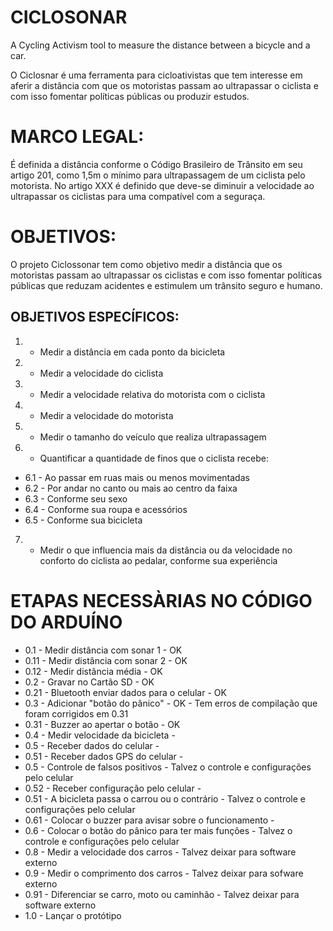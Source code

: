 # CICLOSONAR
A Cycling Activism tool to measure the distance between a bicycle and a car.

O Ciclosnar é uma ferramenta para cicloativistas que tem interesse em aferir a distância com que os motoristas passam ao ultrapassar o ciclista e com isso fomentar políticas públicas ou produzir estudos.
# MARCO LEGAL:
É definida a distância conforme o Código Brasileiro de Trânsito
em seu artigo 201, como 1,5m o mínimo para ultrapassagem de um
ciclista pelo motorista. No artigo XXX é definido que deve-se
diminuir a velocidade ao ultrapassar os ciclistas para uma
compatível com a seguraça.

# OBJETIVOS:
O projeto Ciclossonar tem como objetivo medir a distância
que os motoristas passam ao ultrapassar os ciclistas e com
isso fomentar políticas públicas que reduzam acidentes e
estimulem um trânsito seguro e humano.

## OBJETIVOS ESPECÍFICOS:
1. - Medir a distância em cada ponto da bicicleta
2. - Medir a velocidade do ciclista
3. - Medir a velocidade relativa do motorista com o ciclista
4. - Medir a velocidade do motorista
5. - Medir o tamanho do veículo que realiza ultrapassagem
6. - Quantificar a quantidade de finos que o ciclista recebe:
* 6.1 - Ao passar em ruas mais ou menos movimentadas
* 6.2 - Por andar no canto ou mais ao centro da faixa
* 6.3 - Conforme seu sexo
* 6.4 - Conforme sua roupa e acessórios
* 6.5 - Conforme sua bicicleta
7. - Medir o que influencia mais da distância ou da velocidade
no conforto do ciclista ao pedalar, conforme sua experiência




# ETAPAS NECESSÀRIAS NO CÓDIGO DO ARDUÍNO
* 0.1  - Medir distância com sonar 1                        - OK
* 0.11 - Medir distância com sonar 2                        - OK
* 0.12 - Medir distância média                              - OK
* 0.2  - Gravar no Cartão SD                                - OK
* 0.21 - Bluetooth enviar dados para o celular              - OK
* 0.3  - Adicionar "botão do pânico"                        - OK - Tem erros de compilação que foram corrigidos em 0.31
* 0.31 - Buzzer ao apertar o botão                          - OK
* 0.4  - Medir velocidade da bicicleta                      -
* 0.5  - Receber dados do celular                           -
* 0.51 - Receber dados GPS do celular                       -
* 0.5  - Controle de falsos positivos                       - Talvez o controle e configurações pelo celular
* 0.52 - Receber configuração pelo celular                  -
* 0.51 - A bicicleta passa o carrou ou o contrário          - Talvez o controle e configurações pelo celular
* 0.61 - Colocar o buzzer para avisar sobre o funcionamento -
* 0.6  - Colocar o botão do pânico para ter mais funções    - Talvez o controle e configurações pelo celular
* 0.8  - Medir a velocidade dos carros                      - Talvez deixar para software externo
* 0.9  - Medir o comprimento dos carros                     - Talvez deixar para sofware externo
* 0.91 - Diferenciar se carro, moto ou caminhão             - Talvez deixar para software externo
* 1.0  - Lançar o protótipo
